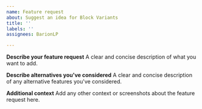 ```yaml
---
name: Feature request
about: Suggest an idea for Block Variants
title: ''
labels: ''
assignees: BarionLP

---
```


**Describe your feature request**
A clear and concise description of what you want to add.

**Describe alternatives you've considered**
A clear and concise description of any alternative features you've considered.

**Additional context**
Add any other context or screenshots about the feature request here.
